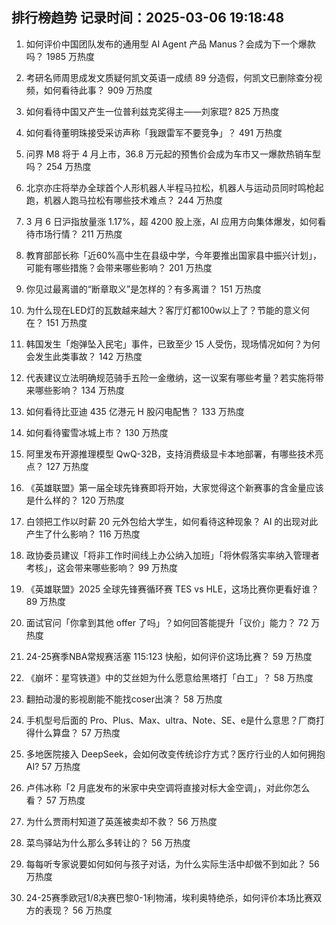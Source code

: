 
## 排行榜趋势 记录时间：2025-03-06 19:18:48
  
  1. 如何评价中国团队发布的通用型 AI Agent 产品 Manus？会成为下一个爆款吗？ 1985 万热度
    
  2. 考研名师周思成发文质疑何凯文英语一成绩 89 分造假，何凯文已删除查分视频，如何看待此事？ 909 万热度
    
  3. 如何看待中国又产生一位普利兹克奖得主——刘家琨? 825 万热度
    
  4. 如何看待董明珠接受采访声称「我跟雷军不要竞争」？ 491 万热度
    
  5. 问界 M8 将于 4 月上市，36.8 万元起的预售价会成为车市又一爆款热销车型吗？ 254 万热度
    
  6. 北京亦庄将举办全球首个人形机器人半程马拉松，机器人与运动员同时鸣枪起跑，机器人跑马拉松有哪些技术难点？ 244 万热度
    
  7. 3 月 6 日沪指放量涨 1.17%，超 4200 股上涨，AI 应用方向集体爆发，如何看待市场行情？ 211 万热度
    
  8. 教育部部长称「近60%高中生在县级中学，今年要推出国家县中振兴计划」，可能有哪些措施？会带来哪些影响？ 201 万热度
    
  9. 你见过最离谱的“断章取义”是怎样的？有多离谱？ 151 万热度
    
  10. 为什么现在LED灯的瓦数越来越大？客厅灯都100w以上了？节能的意义何在？ 151 万热度
    
  11. 韩国发生「炮弹坠入民宅」事件，已致至少 15 人受伤，现场情况如何？为何会发生此类事故？ 142 万热度
    
  12. 代表建议立法明确规范骑手五险一金缴纳，这一议案有哪些考量？若实施将带来哪些影响？ 134 万热度
    
  13. 如何看待比亚迪 435 亿港元 H 股闪电配售？ 133 万热度
    
  14. 如何看待蜜雪冰城上市？ 130 万热度
    
  15. 阿里发布开源推理模型 QwQ-32B，支持消费级显卡本地部署，有哪些技术亮点？ 127 万热度
    
  16. 《英雄联盟》第一届全球先锋赛即将开始，大家觉得这个新赛事的含金量应该是什么样的？ 120 万热度
    
  17. 白领把工作以时薪 20 元外包给大学生，如何看待这种现象？ AI 的出现对此产生了什么影响？ 116 万热度
    
  18. 政协委员建议「将非工作时间线上办公纳入加班」「将休假落实率纳入管理者考核」，这会带来哪些影响？ 99 万热度
    
  19. 《英雄联盟》2025 全球先锋赛循环赛 TES vs HLE，这场比赛你更看好谁？ 89 万热度
    
  20. 面试官问「你拿到其他 offer 了吗」？如何回答能提升「议价」能力？ 72 万热度
    
  21. 24-25赛季NBA常规赛活塞 115:123 快船，如何评价这场比赛？ 59 万热度
    
  22. 《崩坏：星穹铁道》中的艾丝妲为什么愿意给黑塔打「白工」？ 58 万热度
    
  23. 翻拍动漫的影视剧能不能找coser出演？ 58 万热度
    
  24. 手机型号后面的 Pro、Plus、Max、ultra、Note、SE、e是什么意思？厂商打得什么算盘？ 57 万热度
    
  25. 多地医院接入 DeepSeek，会如何改变传统诊疗方式？医疗行业的人如何拥抱 AI? 57 万热度
    
  26. 卢伟冰称「2 月底发布的米家中央空调将直接对标大金空调」，对此你怎么看？ 57 万热度
    
  27. 为什么贾雨村知道了英莲被卖却不救？ 56 万热度
    
  28. 菜鸟驿站为什么那么多转让的？ 56 万热度
    
  29. 每每听专家说要如何如何与孩子对话，为什么实际生活中却做不到如此？ 56 万热度
    
  30. 24-25赛季欧冠1/8决赛巴黎0-1利物浦，埃利奥特绝杀，如何评价本场比赛双方的表现？ 56 万热度
    